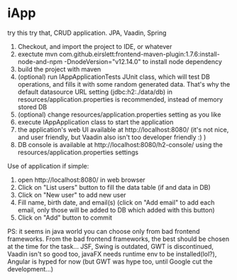 # iApp
try this try that, CRUD application. JPA, Vaadin, Spring

1. Checkout, and import the project to IDE, or whatever
2. exectute mvn com.github.eirslett:frontend-maven-plugin:1.7.6:install-node-and-npm -DnodeVersion="v12.14.0"   to install node dependency
3. build the project with maven
4. (optional) run IAppApplicationTests JUnit class, which will test DB operations, and fills it with some random generated data.
    That's why the default datasource URL setting (jdbc:h2:./data/db) in resources/application.properties is recommended, instead of memory stored DB
5. (optional) change resources/application.properties setting as you like
6. execute IAppApplication class to start the application
7. the application's web UI available at http://localhost:8080/ (it's not nice, and user friendly, but Vaadin also isn't too developer friendly :) )
8. DB console is available at http://localhost:8080/h2-console/ using the resources/application.properties settings

Use of application if simple:
1. open http://localhost:8080/ in web browser
2. Click on "List users" button to fill the data table (if and data in DB)
3. Click on "New user" to add new user
4. Fill name, birth date, and email(s) (click on "Add email" to add each email, only those will be added to DB which added with this button)
5. Click on "Add" button to commit

PS: it seems in java world you can choose only from bad frontend frameworks. From the bad frontend frameworks, the best should be chosen at the time for the task...
JSF, Swing is outdated, GWT is discontinued, Vaadin isn't so good too, javaFX needs runtime env to be installed(lol?), Angular is hyped for now (but GWT was hype too, until Google cut the development...)
